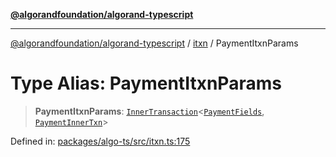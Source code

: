 [**@algorandfoundation/algorand-typescript**](../../../README.md)

***

[@algorandfoundation/algorand-typescript](../../../README.md) / [itxn](../README.md) / PaymentItxnParams

# Type Alias: PaymentItxnParams

> **PaymentItxnParams**: [`InnerTransaction`](InnerTransaction.md)\<[`PaymentFields`](../interfaces/PaymentFields.md), [`PaymentInnerTxn`](../interfaces/PaymentInnerTxn.md)\>

Defined in: [packages/algo-ts/src/itxn.ts:175](https://github.com/algorandfoundation/puya-ts/blob/5bdb536fcbeffa6fe079b274d09cae785c8fb7b7/packages/algo-ts/src/itxn.ts#L175)
